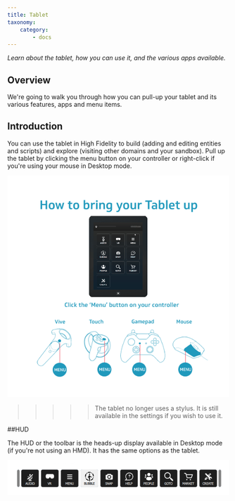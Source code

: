 ```yaml
---
title: Tablet
taxonomy:
    category:
        - docs
---
```


*Learn about the tablet, how you can use it, and the various apps available.*

## Overview

We're going to walk you through how you can pull-up your tablet and its various features, apps and menu items.

## Introduction

You can use the tablet in High Fidelity to build (adding and editing entities and scripts) and explore (visiting other domains and your sandbox). Pull up the tablet by clicking the menu button on your controller or right-click if you're using your mouse in Desktop mode. 

![](pull-up-tablet.png)
>>>>> The tablet no longer uses a stylus. It is still available in the settings if you wish to use it.

##HUD 

The HUD or the toolbar is the heads-up display available in Desktop mode (if you're not using an HMD). It has the same options as the tablet.

![](hud.PNG)
